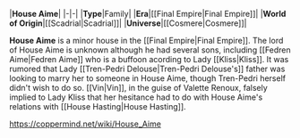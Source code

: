 |**House Aime**|
|-|-|
|**Type**|Family|
|**Era**|[[Final Empire\|Final Empire]]|
|**World of Origin**|[[Scadrial\|Scadrial]]|
|**Universe**|[[Cosmere\|Cosmere]]|

**House Aime** is a minor house in the [[Final Empire\|Final Empire]].
The lord of House Aime is unknown although he had several sons, including [[Fedren Aime\|Fedren Aime]] who is a buffoon acording to Lady [[Kliss\|Kliss]].
It was rumored that Lady [[Tren-Pedri Delouse\|Tren-Pedri Delouse's]] father was looking to marry her to someone in House Aime, though Tren-Pedri herself didn't wish to do so. [[Vin\|Vin]], in the guise of Valette Renoux, falsely implied to Lady Kliss that her hesitance had to do with House Aime's relations with [[House Hasting\|House Hasting]].



https://coppermind.net/wiki/House_Aime